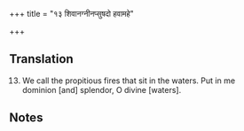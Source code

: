 +++
title = "१३ शिवानग्नीनप्सुषदो हवामहे"

+++
## Translation
13. We call the propitious fires that sit in the waters. Put in me  
dominion \[and\] splendor, O divine \[waters\].

## Notes

